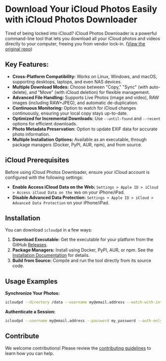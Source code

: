 # Download Your iCloud Photos Easily with iCloud Photos Downloader

Tired of being locked into iCloud? iCloud Photos Downloader is a powerful command-line tool that lets you download all your iCloud photos and videos directly to your computer, freeing you from vendor lock-in. ([View the original repo](https://github.com/icloud-photos-downloader/icloud_photos_downloader))

## Key Features:

*   **Cross-Platform Compatibility:** Works on Linux, Windows, and macOS, supporting desktops, laptops, and even NAS devices.
*   **Multiple Download Modes:** Choose between "Copy," "Sync" (with auto-delete), and "Move" (with iCloud deletion) for flexible management.
*   **Advanced File Handling:** Supports Live Photos (image and video), RAW images (including RAW+JPEG), and automatic de-duplication.
*   **Continuous Monitoring:** Option to watch for iCloud changes continuously, ensuring your local copy stays up-to-date.
*   **Optimized for Incremental Downloads:** Use `--until-found` and `--recent` options for efficient downloads.
*   **Photo Metadata Preservation:** Option to update EXIF data for accurate photo information.
*   **Multiple Installation Options:** Available as an executable, through package managers (Docker, PyPI, AUR, npm), and from source.

## iCloud Prerequisites

Before using iCloud Photos Downloader, ensure your iCloud account is configured with the following settings:

*   **Enable Access iCloud Data on the Web:**  `Settings > Apple ID > iCloud > Access iCloud Data on the Web` on your iPhone/iPad.
*   **Disable Advanced Data Protection:**  `Settings > Apple ID > iCloud > Advanced Data Protection` on your iPhone/iPad.

## Installation

You can download `icloudpd` in a few ways:

1.  **Download Executable:** Get the executable for your platform from the GitHub [Releases](https://github.com/icloud-photos-downloader/icloud_photos_downloader/releases/tag/v1.29.0).
2.  **Package Managers:** Install using Docker, PyPI, AUR, or npm. See the [Installation Documentation](https://icloud-photos-downloader.github.io/icloud_photos_downloader/install.html) for details.
3.  **Build from Source:** Compile and run the tool directly from its source code.

## Usage Examples

**Synchronize Your Photos:**

```bash
icloudpd --directory /data --username my@email.address --watch-with-interval 3600
```

**Authenticate a Session:**

```bash
icloudpd --username my@email.address --password my_password --auth-only
```

## Contribute

We welcome contributions!  Please review the [contributing guidelines](CONTRIBUTING.md) to learn how you can help.